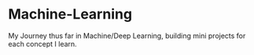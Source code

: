 # Machine-Learning

My Journey thus far in Machine/Deep Learning, building mini projects for each concept I learn.
